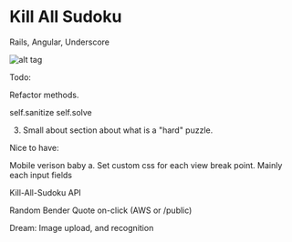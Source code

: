 # Kill All Sudoku

Rails, Angular, Underscore 

![alt tag](https://s-media-cache-ak0.pinimg.com/736x/7c/b3/91/7cb391f79294a3d4812ab92266684f2f.jpg)

Todo:

Refactor methods.

self.sanitize
self.solve


3. Small about section about what is a "hard" puzzle.

Nice to have:

Mobile verison baby 
	a. Set custom css for each view break point. Mainly each input fields

Kill-All-Sudoku API

Random Bender Quote on-click (AWS or /public)

Dream:
Image upload, and recognition
